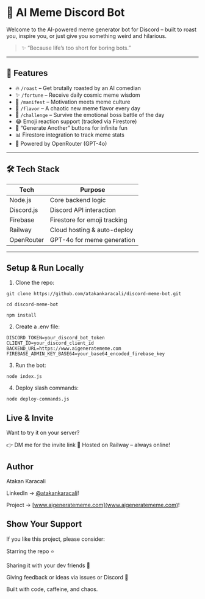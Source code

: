 # 🤖 AI Meme Discord Bot

Welcome to the AI-powered meme generator bot for Discord – built to roast you, inspire you, or just give you something weird and hilarious.

> ✨ “Because life’s too short for boring bots.”

---

## 🚀 Features

- 🔥 `/roast` – Get brutally roasted by an AI comedian  
- ✨ `/fortune` – Receive daily cosmic meme wisdom  
- 💼 `/manifest` – Motivation meets meme culture  
- 🍜 `/flavor` – A chaotic new meme flavor every day  
- 🎯 `/challenge` – Survive the emotional boss battle of the day  
- 😂 Emoji reaction support (tracked via Firestore)  
- 🔁 “Generate Another” buttons for infinite fun  
- 📊 Firestore integration to track meme stats  
- 🧠 Powered by OpenRouter (GPT-4o)

---

## 🛠️ Tech Stack

| Tech           | Purpose                         |
|----------------|---------------------------------|
| Node.js        | Core backend logic              |
| Discord.js     | Discord API interaction         |
| Firebase       | Firestore for emoji tracking    |
| Railway        | Cloud hosting & auto-deploy     |
| OpenRouter     | GPT-4o for meme generation      |

---


## Setup & Run Locally

1. Clone the repo:

```
git clone https://github.com/atakankaracali/discord-meme-bot.git
```
```
cd discord-meme-bot
```
```
npm install
```

2. Create a .env file:
```
DISCORD_TOKEN=your_discord_bot_token
CLIENT_ID=your_discord_client_id
BACKEND_URL=https://www.aigeneratememe.com
FIREBASE_ADMIN_KEY_BASE64=your_base64_encoded_firebase_key
```

3. Run the bot:
```
node index.js
```

4. Deploy slash commands:
```
node deploy-commands.js
```

## Live & Invite
Want to try it on your server?

👉 DM me for the invite link
📡 Hosted on Railway – always online!

## Author

Atakan Karacali

LinkedIn → [@atakankaracali](https://www.linkedin.com/in/atakankaracali)!

Project → [www.aigeneratememe.com](www.aigeneratememe.com)!


## Show Your Support
If you like this project, please consider:

Starring the repo ⭐️

Sharing it with your dev friends 🧠

Giving feedback or ideas via issues or Discord 💬

Built with code, caffeine, and chaos.


